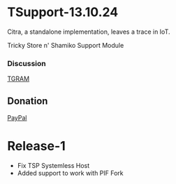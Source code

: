 # TSupport-13.10.24

Citra, a standalone implementation, leaves a trace in IoT.

Tricky Store n' Shamiko Support Module

### Discussion
[TGRAM](https://t.me/citraintegritytrick/3)
## Donation
[PayPal](https://paypal.me/CitraStanalone?country.x=US&locale.x=en_US)
# Release-1
- Fix TSP Systemless Host
- Added support to work with PIF Fork